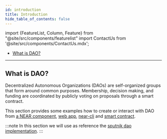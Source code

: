 ```yaml
---
id: introduction
title: Introduction
hide_table_of_contents: false
---
```



import {FeatureList, Column, Feature} from "@site/src/components/featurelist"
import ContactUs from '@site/src/components/ContactUs.mdx';


- [What is DAO?](#what-is-dao)

---

## What is DAO?

Decentralized Autonomous Organizations (DAOs) are self-organized groups that form around common purposes. Membership, decision making, and funding are coordinated by publicly voting on proposals through a smart contract.

This section provides some examples how to create or interact with DAO from [a NEAR component](./interacting/bos.md), [web app](./interacting/web-app.md), [near-cli](./interacting/near-cli.md) and [smart contract](./interacting/smart-contract.md).

:::note
In this section we will use as reference the [sputnik dao implementation](https://github.com/near-daos/sputnik-dao-contract).
:::
